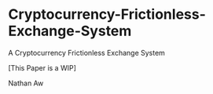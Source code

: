 # Cryptocurrency-Frictionless-Exchange-System
A Cryptocurrency Frictionless Exchange System

[This Paper is a WIP]

Nathan Aw

